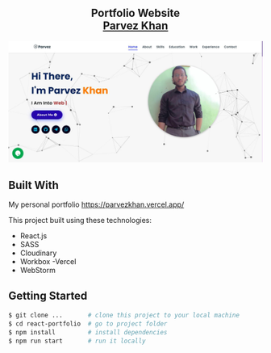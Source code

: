 <h2 align="center">
  Portfolio Website<br/>
  <a href="https://parvezkhan.vercel.app/" target="_blank">Parvez Khan</a>
</h2>

<div align="center">

  
  <img alt="Demo" src="https://raw.githubusercontent.com/parvezzkhan/MyPortfolio/main/assets/images/projects/kfolio.png" />
</div>

## Built With

My personal portfolio <a href="https://parvezkhan.vercel.app/" target="_blank">https://parvezkhan.vercel.app/</a> <br/>

This project built using these technologies:
- React.js
- SASS
- Cloudinary
- Workbox
-Vercel
- WebStorm

## Getting Started

```bash
$ git clone ...       # clone this project to your local machine
$ cd react-portfolio  # go to project folder
$ npm install         # install dependencies
$ npm run start       # run it locally
```
